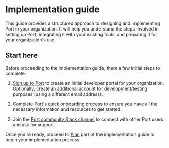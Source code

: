 
# Implementation guide

This guide provides a structured approach to designing and implementing Port in your organization. It will help you understand the steps involved in setting up Port, integrating it with your existing tools, and preparing it for your organization's use.

## Start here

Before proceeding to the implementation guide, there a few initial steps to complete:

1. [Sign up to Port](http://app.getport.io) to create an initial developer portal for your organization.  
   Optionally, create an additional account for development/testing purposes (using a different email address).

2. Complete Port's quick [onboarding process](/quickstart) to ensure you have all the necessary information and resources to get started.

3. Join the [Port community Slack channel](https://www.getport.io/community) to connect with other Port users and ask for support. 


Once you're ready, proceed to [Plan](/guides/implementation-guide/plan/define-portal) part of the implementation guide to begin your implementation process.